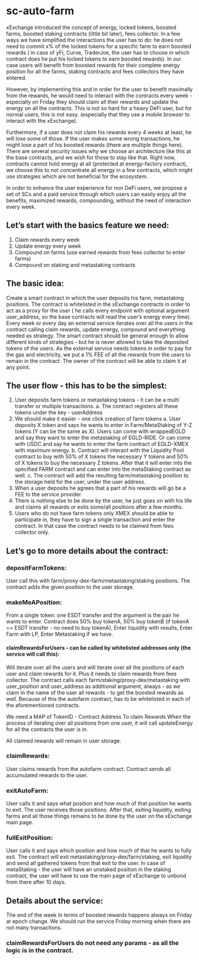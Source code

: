 # sc-auto-farm

xExchange introduced the concept of energy, locked tokens, boosted farms, boosted staking contracts (little bit later), fees collector. In a few ways we have simplified the interactions the user has to do: he does not need to commit x% of the locked tokens for a specific farm to earn boosted rewards ( in case of yFi, Curve, TraderJoe, the user has to choose in which contract does he put his locked tokens to earn boosted rewards). In our case users will benefit from boosted rewards for their complete energy position for all the farms, staking contracts and fees collectors they have entered.

However, by implementing this and in order for the user to benefit maximally from the rewards, he would need to interact with the contracts every week - especially on Friday they should claim all their rewards and update the energy on all the contracts. This is not so hard for a heavy DeFi user, but for normal users, this is not easy. (especially that they use a mobile browser to interact with the xExchange). 

Furthermore, if a user does not claim his rewards every 4 weeks at least, he will lose some of those. If the user makes some wrong transactions, he might lose a part of his boosted rewards (there are multiple things here). There are several security issues why we choose an architecture like this at the base contracts, and we wish for those to stay like that.  Right now, contracts cannot hold energy at all (protected at energy-factory contract), we choose this to not concentrate all energy in a few contracts, which might use strategies which are not beneficial for the ecosystem.

In order to enhance the user experience for non DeFi users, we propose a set of SCs and a paid service through which users can easily enjoy all the benefits, maximized rewards, compounding, without the need of interaction every week.

## Let’s start with the basics feature we need:
1. Claim rewards every week
2. Update energy every week
3. Compound on farms (use earned rewards from fees collector to enter farms)
4. Compound on staking and metastaking contracts

## The basic idea: 
Create a smart contract in which the user deposits his farm, metastaking positions. The contract is whitelisted in the xExchange contracts in order to act as a proxy for the user ( he calls every endpoint with optional argument user_address, so the base contracts will read the user’s energy every time). Every week or every day an external service iterates over all the users in the contract calling claim rewards, update energy, compound and everything needed as strategy. The smart contract should be general enough to allow different kinds of strategies - but he is never allowed to take the deposited tokens of the users.
As the external service needs tokens in order to pay for the gas and electricity, we put a 1% FEE of all the rewards from the users to remain in the contract. The owner of the contract will be able to claim it at any point. 

## The user flow - this has to be the simplest:
1. User deposits farm tokens or metastaking tokens - it can be a multi transfer or multiple transactions.
   a. The contract registers all these tokens under the key - userAddress
2. We should make it easier - one click creation of farm tokens
   a. User deposits X token and says he wants to enter in Farm/MetaStaking of Y-Z tokens (Y can be the same as X). Users can come with wrappedEGLD and say they want to enter the metastaking of EGLD-RIDE. Or can come with USDC and say he wants to enter the farm contract of EGLD-XMEX with maximum energy.
   b. Contract will interact with the Liquidity Pool contract to buy with 50% of X tokens the necessary Y tokens and 50% of X tokens to buy the necessary Z tokens. After that it will enter into the specified FARM contract and can enter into the metaStaking contract as well.
   c. The contract will add the resulting farm/metastaking position to the storage held for the user, under the user address.
3. When a user deposits he agrees that a part of his rewards will go be a FEE to the service provider. 
4. There is nothing else to be done by the user, he just goes on with his life and claims all rewards or exits some/all positions after a few months.
5. Users who do not have farm tokens only XMEX should be able to participate in, they have to sign a single transaction and enter the contract. In that case the contract needs to be claimed from fees collector only.


## Let’s go to more details about the contract:

### depositFarmTokens:
User call this with farm/proxy-dex-farm/metastaking/staking positions. The contract adds the given position to the user storage.

### makeMeAPosition:
From a single token: one ESDT transfer and the argument is the pair he wants to enter. Contract does 50% buy tokenA, 50% buy tokenB (if tokenA == ESDT transfer - no need to buy tokenA), Enter liquidity with results, Enter Farm with LP, Enter Metastaking if we have.

#### claimRewardsForUsers - can be called by whitelisted addresses only (the service will call this):
Will iterate over all the users and will iterate over all the positions of each user and claim rewards for it. Plus it needs to claim rewards from fees collector.
The contract calls each farm/staking/proxy-dex/metastaking with user_position and user_address as additional argument, always - as we claim in the name of the user all rewards - to get the boosted rewards as well. Because of this the autofarm contract, has to be whitelisted in each of the aforementioned contracts.

We need a MAP of TokenID - Contract Address To claim Rewards
When the process of iterating over all positions from one user, it will call updateEnergy for all the contracts the user is in.

All claimed rewards will remain in user storage.

### claimRewards: 
User claims rewards from the autofarm contract. Contract sends all accumulated rewards to the user.

### exitAutoFarm:
User calls it and says what position and how much of that position he wants to exit. The user receives those positions. After that, exiting liquidity, exiting farms and all those things remains to be done by the user on the xExchange main page.

### fullExitPosition:
User calls it and says which position and how much of that he wants to fully exit. The contract will exit metastaking/proxy-dex/farm/staking, exit liquidity and send all gathered tokens from that exit to the user.
In case of metaStaking - the user will have an unstaked position in the staking contract, the user will have to use the main page of xExchange to unbond from there after 10 days.

## Details about the service:
The end of the week in terms of boosted rewards happens always on Friday at epoch change. We should run the service Friday morning when there are not many transactions.
### claimRewardsForUsers do not need any params - as all the logic is in the contract.

